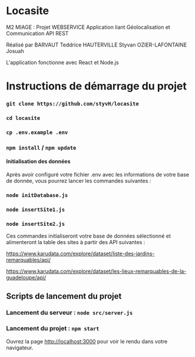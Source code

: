 # Locasite

M2 MIAGE : Projet WEBSERVICE Application liant Géolocalisation et Communication API REST

Réalisé par 
BARVAUT Teddrice
HAUTERVILLE Styvan
OZIER-LAFONTAINE Josuah

L'application fonctionne avec React et Node.js

# Instructions de démarrage du projet


### `git clone https://github.com/styvH/locasite`

### `cd locasite`

### `cp .env.example .env`

### `npm install` / `npm update`

#### Initialisation des données 

Après avoir configuré votre fichier .env avec les informations de votre base de donnée, vous pourrez lancer les commandes suivantes : 

### `node initDatabase.js`

### `node insertSite1.js`

### `node insertSite2.js`

Ces commandes initialiseront votre base de données sélectionné et alimenteront la table des sites à partir des API suivantes :

https://www.karudata.com/explore/dataset/liste-des-jardins-remarquables/api/

https://www.karudata.com/explore/dataset/les-lieux-remarquables-de-la-guadeloupe/api/

## Scripts de lancement du projet


### Lancement du serveur : `node src/server.js`

### Lancement du projet : `npm start`

Ouvrez la page [http://localhost:3000](http://localhost:3000) pour voir le rendu dans votre navigateur.
